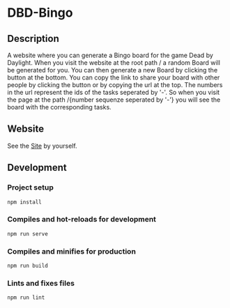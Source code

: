 # DBD-Bingo

## Description
A website where you can generate a Bingo board for the game Dead by Daylight. When you visit the website at the root path / a random Board will be generated for you. You can then generate a new Board by clicking the button at the bottom. You can copy the link to share your board with other people by clicking the button or by copying the url at the top. The numbers in the url represent the ids of the tasks seperated by '-'. So when you visit the page at the path /{number sequenze seperated by '-'} you will see the board with the corresponding tasks.

## Website
See the [Site](http://162.55.47.125/) by yourself.

## Development

### Project setup
```
npm install
```

### Compiles and hot-reloads for development
```
npm run serve
```

### Compiles and minifies for production
```
npm run build
```

### Lints and fixes files
```
npm run lint
```
